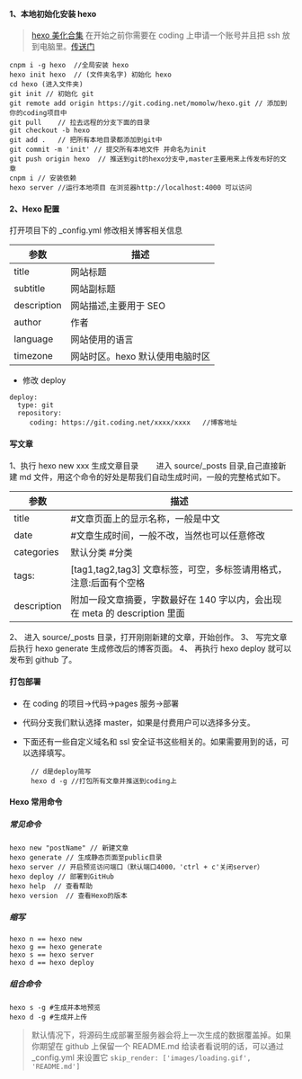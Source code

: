 #### 1、本地初始化安装 hexo

> [hexo 美化合集](https://zhuanlan.zhihu.com/p/69211731)
> 在开始之前你需要在 coding 上申请一个账号并且把 ssh 放到电脑里。[传送门](https://coding.net/help/doc/account/ssh-key.html)

```
cnpm i -g hexo  //全局安装 hexo
hexo init hexo  // (文件夹名字) 初始化 hexo
cd hexo (进入文件夹)
git init // 初始化 git
git remote add origin https://git.coding.net/momolw/hexo.git // 添加到你的coding项目中
git pull    // 拉去远程的分支下面的目录
git checkout -b hexo
git add .   // 把所有本地目录都添加到git中
git commit -m 'init' // 提交所有本地文件 并命名为init
git push origin hexo  // 推送到git的hexo分支中,master主要用来上传发布好的文章
cnpm i // 安装依赖
hexo server //运行本地项目 在浏览器http://localhost:4000 可以访问

```

#### 2、Hexo 配置

打开项目下的 \_config.yml 修改相关博客相关信息

| 参数        | 描述                            |
| ----------- | ------------------------------- |
| title       | 网站标题                        |
| subtitle    | 网站副标题                      |
| description | 网站描述,主要用于 SEO           |
| author      | 作者                            |
| language    | 网站使用的语言                  |
| timezone    | 网站时区。hexo 默认使用电脑时区 |

- 修改 deploy

```
deploy:
  type: git
  repository:
     coding: https://git.coding.net/xxxx/xxxx   //博客地址
```

#### 写文章

1、执行 hexo new xxx 生成文章目录
&nbsp;&nbsp;&nbsp;&nbsp;&nbsp;&nbsp; 进入 source/\_posts 目录,自己直接新建 md 文件，用这个命令的好处是帮我们自动生成时间，一般的完整格式如下。

| 参数        | 描述                                                                       |
| ----------- | -------------------------------------------------------------------------- |
| title       | #文章页面上的显示名称，一般是中文                                          |
| date        | #文章生成时间，一般不改，当然也可以任意修改                                |
| categories  | 默认分类 #分类                                                             |
| tags:       | [tag1,tag2,tag3] 文章标签，可空，多标签请用格式，注意:后面有个空格         |
| description | 附加一段文章摘要，字数最好在 140 字以内，会出现在 meta 的 description 里面 |

2、 进入 source/\_posts 目录，打开刚刚新建的文章，开始创作。
3、 写完文章后执行 hexo generate 生成修改后的博客页面。
4、 再执行 hexo deploy 就可以发布到 github 了。

#### 打包部署

- 在 coding 的项目->代码->pages 服务->部署
- 代码分支我们默认选择 master，如果是付费用户可以选择多分支。
- 下面还有一些自定义域名和 ssl 安全证书这些相关的。如果需要用到的话，可以选择填写。

  ```
    // d是deploy简写
    hexo d -g //打包所有文章并推送到coding上
  ```

#### Hexo 常用命令

##### 常见命令

```
hexo new "postName" // 新建文章
hexo generate // 生成静态页面至public目录
hexo server // 开启预览访问端口（默认端口4000，'ctrl + c'关闭server）
hexo deploy // 部署到GitHub
hexo help  // 查看帮助
hexo version  // 查看Hexo的版本
```

##### 缩写

```
hexo n == hexo new
hexo g == hexo generate
hexo s == hexo server
hexo d == hexo deploy
```

##### 组合命令

```
hexo s -g #生成并本地预览
hexo d -g #生成并上传
```

> 默认情况下，将源码生成部署至服务器会将上一次生成的数据覆盖掉。如果你期望在 github 上保留一个 README.md 给读者看说明的话，可以通过 \_config.yml 来设置它
> `skip_render: ['images/loading.gif', 'README.md']`
